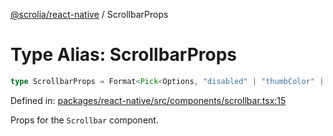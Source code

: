 [@scrolia/react-native](../README.md) / ScrollbarProps

# Type Alias: ScrollbarProps

```ts
type ScrollbarProps = Format<Pick<Options, "disabled" | "thumbColor" | "useNativeDriver"> & object>;
```

Defined in: [packages/react-native/src/components/scrollbar.tsx:15](https://github.com/alpheustangs/scrolia/blob/99f515e4b0095d09a280c57c2fd0f9cf08d6dcf1/packages/react-native/src/components/scrollbar.tsx#L15)

Props for the `Scrollbar` component.
